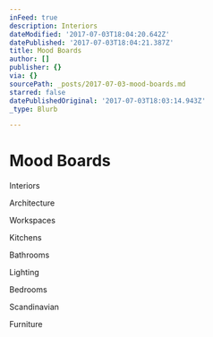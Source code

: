 ```yaml
---
inFeed: true
description: Interiors
dateModified: '2017-07-03T18:04:20.642Z'
datePublished: '2017-07-03T18:04:21.387Z'
title: Mood Boards
author: []
publisher: {}
via: {}
sourcePath: _posts/2017-07-03-mood-boards.md
starred: false
datePublishedOriginal: '2017-07-03T18:03:14.943Z'
_type: Blurb

---
```

# Mood Boards

Interiors

Architecture

Workspaces 

Kitchens

Bathrooms

Lighting

Bedrooms

Scandinavian 

Furniture